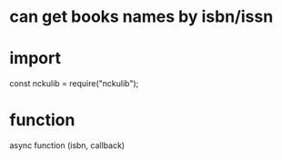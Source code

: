 # can get books names by isbn/issn

# import

const nckulib = require("nckulib");

# function

async function (isbn, callback)